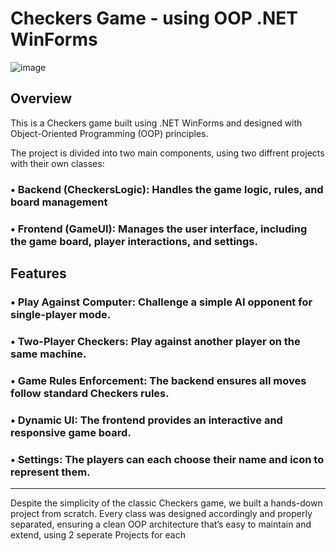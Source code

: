 # Checkers Game - using OOP .NET WinForms

![image](https://github.com/user-attachments/assets/d0d65c4a-7d9f-4490-892e-9284361f0782)

## Overview

This is a Checkers game built using .NET WinForms and designed with Object-Oriented Programming (OOP) principles.

The project is divided into two main components, using two diffrent projects with their own classes:

### • **Backend (CheckersLogic)**: Handles the game logic, rules, and board management
### • **Frontend (GameUI)**: Manages the user interface, including the game board, player interactions, and settings.

## Features
### • **Play Against Computer**: Challenge a simple AI opponent for single-player mode.
### • **Two-Player Checkers**: Play against another player on the same machine.
### • **Game Rules Enforcement**: The backend ensures all moves follow standard Checkers rules.
### • **Dynamic UI**: The frontend provides an interactive and responsive game board.
### • **Settings**: The players can each choose their name and icon to represent them.

---
Despite the simplicity of the classic Checkers game, we built a hands-down project from scratch. Every class was designed accordingly and properly separated, ensuring a clean OOP architecture that’s easy to maintain and extend, using 2 seperate Projects for each
